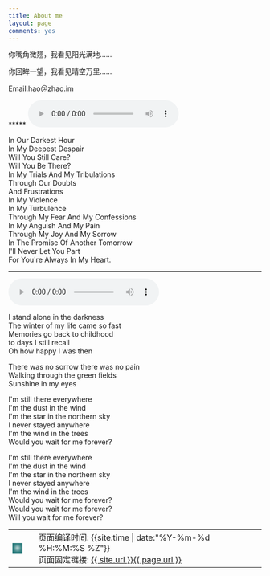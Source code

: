 ```yaml
---
title: About me
layout: page
comments: yes
---
```

<script>
$(function(){
$('nav a').eq(1).addClass("activepage");
})
</script>

<p>你嘴角微翘，我看见阳光满地……</p>
<p>你回眸一望，我看见晴空万里……</p>

<p>Email:hao＠zhao.im</p>
***** 
<audio controls>
<source src="{{ site.url }}/media/Audio/WillYouBeThere.mp3" type="audio/mp3">
HTML5 audio not supported!
</audio>

In Our Darkest Hour    
In My Deepest Despair    
Will You Still Care?    
Will You Be There?    
In My Trials And My Tribulations   
Through Our Doubts    
And Frustrations    
In My Violence    
In My Turbulence    
Through My Fear And My Confessions    
In My Anguish And My Pain    
Through My Joy And My Sorrow    
In The Promise Of Another Tomorrow    
I'll Never Let You Part    
For You're Always In My Heart.    

*****    

<audio controls>
<source src="{{ site.url }}/media/Audio/Stratovarius-Forever-96k.mp3" type="audio/mp3">
HTML5 audio not supported!
</audio>    

I stand alone in the darkness    
The winter of my life came so fast    
Memories go back to childhood    
to days I still recall    
Oh how happy I was then     
    
There was no sorrow there was no pain    
Walking through the green fields    
Sunshine in my eyes    
    
I'm still there everywhere    
I'm the dust in the wind    
I'm the star in the northern sky     
I never stayed anywhere    
I'm the wind in the trees    
Would you wait for me forever?    
    
I'm still there everywhere    
I'm the dust in the wind    
I'm the star in the northern sky    
I never stayed anywhere    
I'm the wind in the trees    
Would you wait for me forever?    
Would you wait for me forever?    
Will you wait for me forever?    
<table border="0">
<tr>
  <td>
  <div id="qrcode" style="box-shadow: inset #287a7b 0px 0px 6px 6px; float: left; padding: 10px; margin:.5em 1em .5em 0;" ></div>
  </td>
  
  <td>
    <span class="">页面编译时间: {{site.time | date:"%Y-%m-%d %H:%M:%S %Z"}}</span>
    <br>
    <span class="">页面固定链接: <a href="{{ site.url }}{{ page.url }}">{{ site.url }}{{ page.url }}</a></span>
  </td>
</tr>
</table>